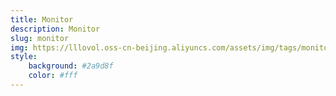 ```yaml
---
title: Monitor
description: Monitor
slug: monitor
img: https://lllovol.oss-cn-beijing.aliyuncs.com/assets/img/tags/monitor.jpg
style:
    background: #2a9d8f
    color: #fff
---
```

